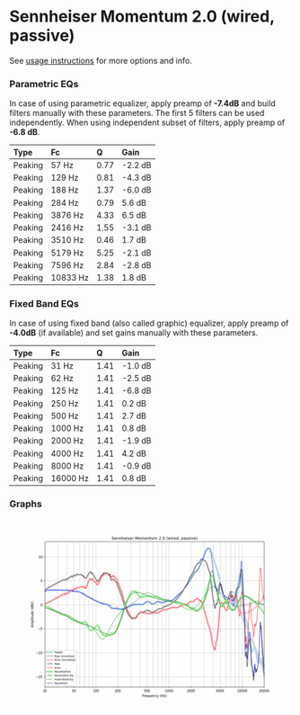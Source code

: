 # Sennheiser Momentum 2.0 (wired, passive)
See [usage instructions](https://github.com/jaakkopasanen/AutoEq#usage) for more options and info.

### Parametric EQs
In case of using parametric equalizer, apply preamp of **-7.4dB** and build filters manually
with these parameters. The first 5 filters can be used independently.
When using independent subset of filters, apply preamp of **-6.8 dB**.

| Type    | Fc       |    Q | Gain    |
|:--------|:---------|:-----|:--------|
| Peaking | 57 Hz    | 0.77 | -2.2 dB |
| Peaking | 129 Hz   | 0.81 | -4.3 dB |
| Peaking | 188 Hz   | 1.37 | -6.0 dB |
| Peaking | 284 Hz   | 0.79 | 5.6 dB  |
| Peaking | 3876 Hz  | 4.33 | 6.5 dB  |
| Peaking | 2416 Hz  | 1.55 | -3.1 dB |
| Peaking | 3510 Hz  | 0.46 | 1.7 dB  |
| Peaking | 5179 Hz  | 5.25 | -2.1 dB |
| Peaking | 7596 Hz  | 2.84 | -2.8 dB |
| Peaking | 10833 Hz | 1.38 | 1.8 dB  |

### Fixed Band EQs
In case of using fixed band (also called graphic) equalizer, apply preamp of **-4.0dB**
(if available) and set gains manually with these parameters.

| Type    | Fc       |    Q | Gain    |
|:--------|:---------|:-----|:--------|
| Peaking | 31 Hz    | 1.41 | -1.0 dB |
| Peaking | 62 Hz    | 1.41 | -2.5 dB |
| Peaking | 125 Hz   | 1.41 | -6.8 dB |
| Peaking | 250 Hz   | 1.41 | 0.2 dB  |
| Peaking | 500 Hz   | 1.41 | 2.7 dB  |
| Peaking | 1000 Hz  | 1.41 | 0.8 dB  |
| Peaking | 2000 Hz  | 1.41 | -1.9 dB |
| Peaking | 4000 Hz  | 1.41 | 4.2 dB  |
| Peaking | 8000 Hz  | 1.41 | -0.9 dB |
| Peaking | 16000 Hz | 1.41 | 0.8 dB  |

### Graphs
![](./Sennheiser%20Momentum%202.0%20(wired,%20passive).png)